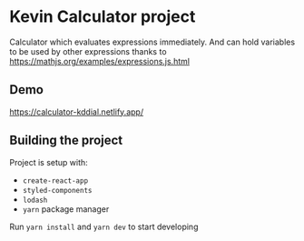 # Kevin Calculator project

Calculator which evaluates expressions immediately. And can hold variables to be used by other expressions thanks to https://mathjs.org/examples/expressions.js.html

## Demo

https://calculator-kddial.netlify.app/

## Building the project

Project is setup with:

- `create-react-app`
- `styled-components`
- `lodash`
- `yarn` package manager

Run `yarn install` and `yarn dev` to start developing
